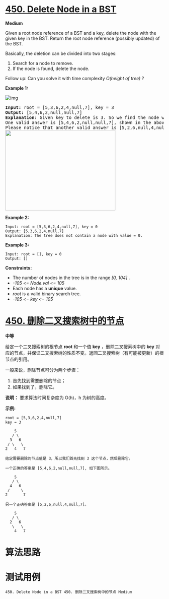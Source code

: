 # [450. Delete Node in a BST][enTitle]

**Medium**

Given a root node reference of a BST and a key, delete the node with the given key in the BST. Return the root node reference (possibly updated) of the BST.

Basically, the deletion can be divided into two stages:

1. Search for a node to remove. 
2. If the node is found, delete the node.

Follow up: Can you solve it with time complexity  *O(height of tree)* ?



**Example 1:** 

![img](https://assets.leetcode.com/uploads/2020/09/04/del_node_1.jpg)


<pre><strong>Input:</strong> root = [5,3,6,2,4,null,7], key = 3
<strong>Output:</strong> [5,4,6,2,null,null,7]
<strong>Explanation:</strong> Given key to delete is 3. So we find the node with value 3 and delete it.
One valid answer is [5,4,6,2,null,null,7], shown in the above BST.
Please notice that another valid answer is [5,2,6,null,4,null,7] and it's also accepted.
<img alt="" src="https://assets.leetcode.com/uploads/2020/09/04/del_node_supp.jpg" style="width: 350px; height: 255px;">
</pre>

**Example 2:** 

```
Input: root = [5,3,6,2,4,null,7], key = 0
Output: [5,3,6,2,4,null,7]
Explanation: The tree does not contain a node with value = 0.

```

**Example 3:** 

```
Input: root = [], key = 0
Output: []

```



**Constraints:** 

- The number of nodes in the tree is in the range  *[0, 104]* . 
-  *-105 <= Node.val <= 105*  
- Each node has a **unique**  value. 
-  *root*  is a valid binary search tree. 
-  *-105 <= key <= 105* 


# [450. 删除二叉搜索树中的节点][cnTitle]

**中等**

给定一个二叉搜索树的根节点 **root** 和一个值 **key** ，删除二叉搜索树中的 **key** 对应的节点，并保证二叉搜索树的性质不变。返回二叉搜索树（有可能被更新）的根节点的引用。

一般来说，删除节点可分为两个步骤：

1. 首先找到需要删除的节点； 
2. 如果找到了，删除它。

**说明：**  要求算法时间复杂度为 O(h)，h 为树的高度。

**示例:** 

```
root = [5,3,6,2,4,null,7]
key = 3

    5
   / \
  3   6
 / \   \
2   4   7

给定需要删除的节点值是 3，所以我们首先找到 3 这个节点，然后删除它。

一个正确的答案是 [5,4,6,2,null,null,7], 如下图所示。

    5
   / \
  4   6
 /     \
2       7

另一个正确答案是 [5,2,6,null,4,null,7]。

    5
   / \
  2   6
   \   \
    4   7

```




# 算法思路

# 测试用例
```
450. Delete Node in a BST 450. 删除二叉搜索树中的节点 Medium
```

[enTitle]: https://leetcode.com/problems/delete-node-in-a-bst/
[cnTitle]: https://leetcode-cn.com/problems/delete-node-in-a-bst/
